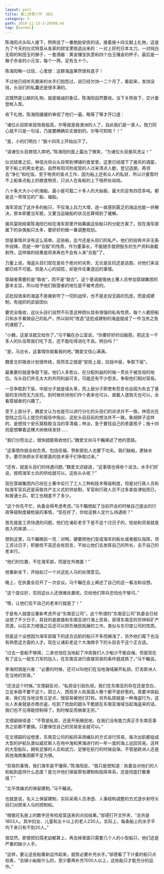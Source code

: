 ```yaml
---
layout: post
title: 第二百零六节　消化
category: 3
path: 2010-11-15-3-20500.md
tag: [normal]
---
```


陈海阳点头叫人接下，照例说了一番勉励安抚的话，接着施十四又献上礼物，这是为了今天的仪式特意从各家的财宝里挑选出来的：一对上好的日本太刀，一对纯白无瑕的和田玉的狮子，一套酒器：黄金镶宝执壶和四个白玉镶金的杯子。最后是一箱子赤金的小元宝，每个一两，足有五十个。

陈海阳略一过目，心里想：这群海盗果然很有底子！

不过他已经听先期来的水手们抱怨过，说已经欠饷一二个月了，看起来，发饷没钱，头目们的私囊还是很丰满的。

这既然是公献的礼物，就是输诚的象征，陈海阳自然要收。当下关照收下，交计委登帐入库。

收下礼物，陈海阳缓缓的审视了他们一遍，略等了等才开口道：

“诸位头目即来投效我临高，尔等就是我澳洲的人了，自此我们是一家人。戮力同心就不只是一句话，乃是要确确实实做到的。尔等可知晓？！”

“是，小的们明白！”施十四背上开始出汗了。

“请诸位头目商馆入席吧。”陈海阳的面上露出了微笑，“为诸位头目接风洗尘！”

仪式结束之后，林佰光将众头目带到博铺的食堂里，这里已经摆下了接风的酒宴。至于船上的男女老幼，自然有阳河检疫营的人过来清点人数，登记造册。再领去“净化”和吃饭。至于物资的查点工作，因为船上还有众人的私财，所以计委暂时不上船查点船上的粮食物资，只派人在各船的上下栈桥处站岗。

八十条大大小小的海船，最小是可载二十多人的大舢板，最大的足有四百多吨。都是这一带常见的广船、福船。

海军添加了这许多的船只，不仅海上兵力大增，连一直感到匮乏的海运也能一并解决，原本即要当军舰，又要当运输船的状况总算得到了缓解。

接风宴刚结束陈海阳已经在海军部里开始筹画这些船只的分配方案了。现在海军部属下的杂类船只太多，要好好的做一番调整规划。

但是事情并没有这么简单。这些船，迄今还是头目们的私产。他们的投奔并非无条件投降，而是一种“合股”的性质，作为董事长，不能随手就把股东的生产资料直截剥夺。这样做的结果是将来再也不会有人来“合股”了。

力量上说，海盗头目们现在是处于绝对的劣势，无论是反抗还是逃跑，对他们来说都已经不可能。但是人心的招揽，却是件任重道远的事情。

穿越者需要的是“吸收”，而不是“联合”。这个基调是吸纳土著人员参加穿越集团的基本主旨，所以给予他们联盟者的地位是不被考虑的。

这批投效来的海盗不是被剥夺了一切的战俘，也不是走投无路的饥民，而是成建制，有组织的武装团伙

要完全吸收，这伙头目们自然不乐意这种团伙具有很强的私有性质，每个人都把船只和水手看做自己的私产。所以如何“改造”这批成建制的海盗就成了一件当务之急的课题了。

“小魏，这是活就交给你了。”马千瞩在办公室说，“你要好好的动脑筋，把这支一千多人的队伍帮我们吃下去，还不能吃得消化不良。明白吗？”

“是，马总长，这事情你就看我的吧。”魏爱文信心满满。

魏爱文的吸收计划很传统，简而言之就是“安抚上层，拉拢中层，争取下层”。

最重要的就是争取下层。他们人多势众，在分配利益的时候一贯处于被忽视的地位。与头目们并无太大的共同利益可言，可能还有不少怨言。争取他们相对容易。

一旦争取到下层，中层分子就是墙头草，而上层分子即使有怨言也会因为失去了基层的支持而无力反抗。到时候优待他们作个表率也可以，直截人道毁灭也可以，全看穿越者的兴趣了。

至于上层分子，魏爱文认为也是可以进行分化的头目们的诉求并不一致。林佰光在登陆之后马上提交的报告中指出，这批头目目前的想法并不一致。象胡胖子这样的，是想找个安乐窝稳稳当当的享清福；林淡，急于要找自己的老婆孩子；施十四则是想攀着这棵大树继续发财……

“我们分而治之，很快就能吸收他们。”魏爱文向马千瞩阐述了他的思路。

“这事情你就全权负责。包括任福、贺新那批人也要下功夫。我们缺船，更缺水手。要尽快把水手和里面的技术骨干们争取过来。”

“还有，就是头目们的待遇问题，”魏爱文迟疑道，“这事情也得有个说法，水手们好说，按照海军士兵的供给就可以，这些头头呢？”

现在穿越集团内已经在土著中实行了工人工种和技术等级制度，但是对行政人员和陆海军官兵还是采取共产主义式的供给制，军官和行政人员不过多拿些津贴而已，和普通士兵、职工也相差不了多少。

“这个你先不忙，执委会得考虑考虑。”马千瞩想起了当初开会的时候自己提出的行政等级制度被枪毙的事情，“现在好了，你给这群人定什么待遇呢？”

首先就是工资待遇的问题，他们在诸彩老手下是不这个过日子的，抢劫和贸易就是收入的来源……

想到这里，马千瞩眼前一亮：对啊，硬要把他们变成海军的船长或者舰队指挥，领工资过日子，积极性不高还会有怨言，不如让他们去发挥自己的所长，去干自己的老本行。

“他们的位置，不在海军部，而是在外商委！”

他重新坐下，开始拟订一个对这批人马的处理意见。

晚上，在执委会召开了一次会议。马千瞩在会上阐述了自己的这一看法和设想。

“这个提议好，否则这伙人还很难处置呢。交给他们带兵恐怕也不够可。”

“嗯，让他们去干自己的老本行就是了！”

于是有人就提议重新考虑开设“东南亚公司”。这个所谓的“东南亚公司”执委会已经设想了不少日子，其目的是直接和东南亚进行海上贸易，获得东南亚的农林和矿产资源，以后实力增强之后还可以担负殖民拓展的工作。类似与东印度公司的性质。

但是这个设想因为海军部属下的适合远航的船只不多而搁浅了，另外他们麾下也没有熟悉这方面的人才。现在让诸彩老这个大海商手下的头目去干这个正合适。

“过去一是船不够用，二来也怕在当地起了冲突我们人少船少不能自保。但是现在有了这么一股生力军的加入，在东南亚进行直接贸易的条件就成熟了。”马千瞩说。

李海阳很是兴奋：“必要的时候，还可以叫他们在当地海域展开私掠。打击欧洲人在当地的贸易。”

“还没这个时候。”文德嗣反对，“私掠会引起仇视，我们在东南亚的存在还是空白，立足未稳不要干这个。荷兰人、西班牙人和英国人哪个都不是好惹的。真要冲突起来，我们在当地没有立足点，很容易被他们打败。另外私掠就是一种海盗行为，这伙人本身就是亦商亦盗，吃到了抢劫的甜头干脆就在东南亚海域当起海盗来的话，我们也不见得能控制得了。到时候反而祸害无穷。”

文德嗣继续道：“不管是私掠，还是开拓殖民地，在我们没有能力真正手东南亚事务之前都不要搞。只要保住自己的贸易安全就可以。”

在文德嗣的设想里，东南亚公司的船将采用编队的方式进行贸易，每次出航都组成大型的护航队类似威尼斯人在地中海和黑海进行的一年一度的海上巡回贸易。这样的大型船队，拥有足够的人员和武力，足够在航行的时候自保。不管是欧洲人还是其他海商集团都不足为惧。

“贸易的事情，我们海军是不懂得，”陈海阳说，“我只是想知道：执委会对他们的人和船到底持什么态度？是允许他们保留原有建制和指挥体系，还是彻底打散重组？”

“北平改编式的保留建制。”马千瞩说。

也就是说，名义上保留建制，实际采用人员渗透、人事结构调整的方式逐步剥夺头目们对原来人马的控制权。

“根据花名册上的数字还有检疫营送来的点验结果。”邬德打开文件夹，“总共是1803人。其中妇女、儿童和五十以上的老人230人。实际上，每条船上的水手平均下来只有不到20人。”

很显然，即使把妇孺老幼都算上，再去掉里面只需要几个人的小型船只，他们还是严重的缺少人手。

“这样，要让这些船重新运作起来，就势必要补充水手。”邬德看了下计委的船只点验表，“去掉小舢板什么的，至少要再补充1500人以上，这些船只才能充分的运作。”